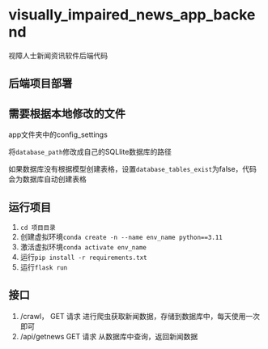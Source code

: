 # visually_impaired_news_app_backend

视障人士新闻资讯软件后端代码

## 后端项目部署

## 需要根据本地修改的文件

app文件夹中的config_settings

将`database_path`修改成自己的SQLlite数据库的路径

如果数据库没有根据模型创建表格，设置`database_tables_exist`为false，代码会为数据库自动创建表格

## 运行项目

1. `cd 项目目录`
2. 创建虚拟环境`conda create -n --name env_name python==3.11`
3. 激活虚拟环境`conda activate env_name`
4. 运行`pip install -r requirements.txt`
5. 运行`flask run`

## 接口

1. /crawl， GET 请求
   进行爬虫获取新闻数据，存储到数据库中，每天使用一次即可
2. /api/getnews GET 请求
   从数据库中查询，返回新闻数据
